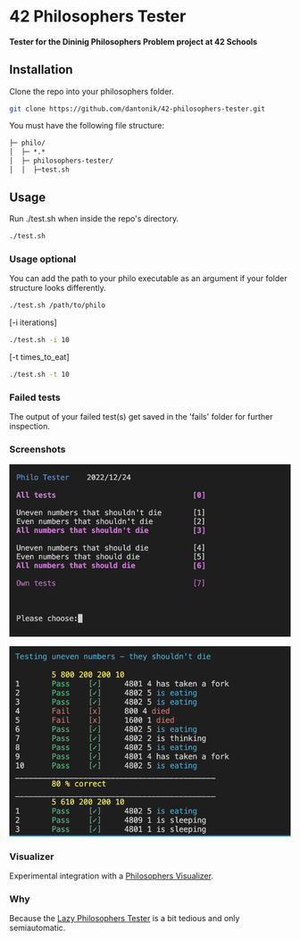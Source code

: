 # 42 Philosophers Tester

#### Tester for the Dininig Philosophers Problem project at 42 Schools

## Installation
Clone the repo into your philosophers folder.  
```bash
git clone https://github.com/dantonik/42-philosophers-tester.git
```

You must have the following file structure:
```
├─ philo/
│  ├─ *.*
│  ├─ philosophers-tester/
│  │  ├─test.sh
```

## Usage
Run ./test.sh when inside the repo's directory.
```bash
./test.sh
```
### Usage optional
You can add the path to your philo executable as an argument if your folder structure looks differently.
```bash
./test.sh /path/to/philo
```
[-i iterations]
```bash
./test.sh -i 10
```
[-t times_to_eat]
```bash
./test.sh -t 10
```

### Failed tests
The output of your failed test(s) get saved in the 'fails' folder for further inspection.

### Screenshots

![Start](img/start.png?raw=true "Start")

![Example](img/example.png?raw=true "Example")

### Visualizer
Experimental integration with a [Philosophers Visualizer](https://nafuka11.github.io/philosophers-visualizer/).

### Why
Because the [Lazy Philosophers Tester](https://github.com/MichelleJiam/LazyPhilosophersTester) is a bit tedious and only semiautomatic.
